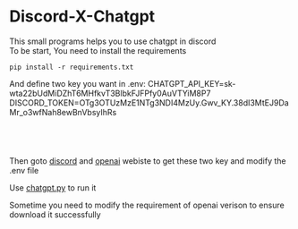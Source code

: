 <h1>Discord-X-Chatgpt</h1>
<p>This small programs helps you to use chatgpt in discord<br>
To be start, You need to install the requirements</p>
<pre class="hljs language-bash"><code>pip install -r requirements.txt
</code></pre>
And define two key you want in .env:
CHATGPT_API_KEY=sk-wta22bUdMiDZhT6MHfkvT3BlbkFJFPfy0AuVTYiM8P7
DISCORD_TOKEN=OTg3OTUzMzE1NTg3NDI4MzUy.Gwv_KY.38dI3MtEJ9DaMr_o3wfNah8ewBnVbsyIhRs
<pre class="hljs language-bash"><code> 

</code></pre>
<p>Then goto <a href="https://discord.com/developers/applications">discord</a> and <a href="https://platform.openai.com/overview">openai</a> webiste to get these two key and modify the .env file</p>
<p>Use <a href="http://chatgpt.py">chatgpt.py</a> to run it</p>
<p>Sometime you need to modify the requirement of openai verison to ensure download it successfully</p>
